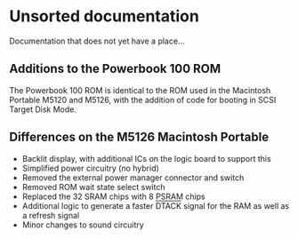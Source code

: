 # Unsorted documentation

Documentation that does not yet have a place...

## Additions to the Powerbook 100 ROM

The Powerbook 100 ROM is identical to the ROM used in the Macintosh Portable M5120 and M5126, with the addition of code for booting in SCSI Target Disk Mode.

## Differences on the M5126 Macintosh Portable

- Backlit display, with additional ICs on the logic board to support this
- Simplified power circuitry (no hybrid)
- Removed the external power manager connector and switch
- Removed ROM wait state select switch
- Replaced the 32 SRAM chips with 8 PSRAM chips
- Additional logic to generate a faster <span style="text-decoration:overline">DTACK</span> signal for the RAM as well as a refresh signal
- Minor changes to sound circuitry